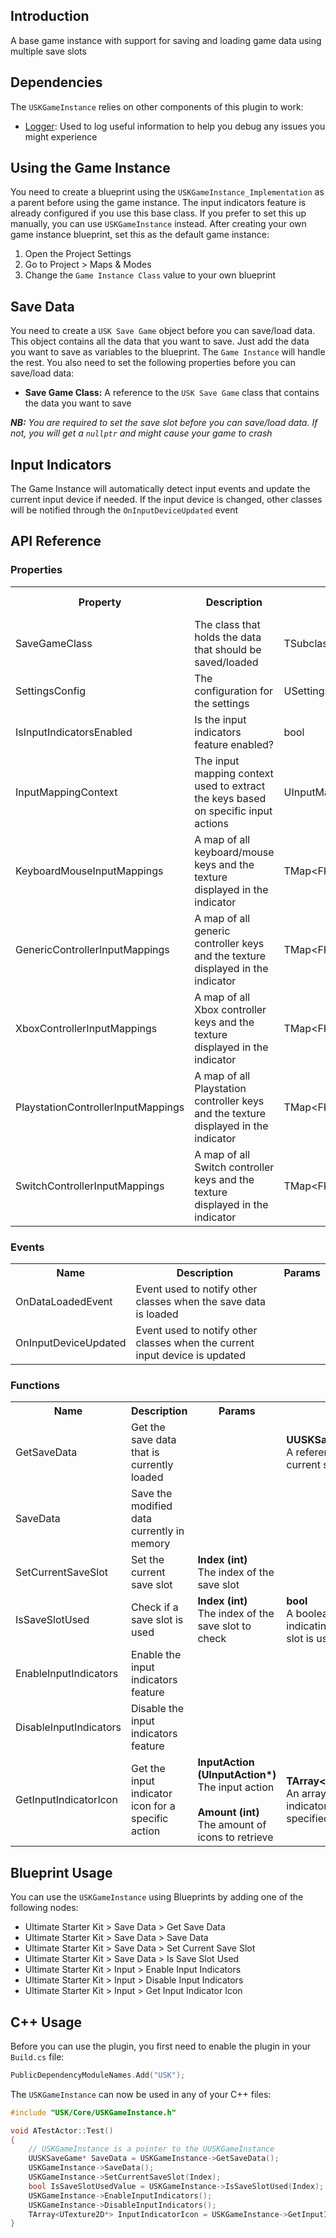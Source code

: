 ## Introduction
A base game instance with support for saving and loading game data using multiple save slots

## Dependencies
The <code>USKGameInstance</code> relies on other components of this plugin to work:
<ul>
	<li><a href="../logger">Logger</a>: Used to log useful information to help you debug any issues you might experience</li>
</ul>

## Using the Game Instance
You need to create a blueprint using the `USKGameInstance_Implementation` as a parent before using the game instance. The input indicators feature is already configured if you use this base class. If you prefer to set this up manually, you can use `USKGameInstance` instead. After creating your own game instance blueprint, set this as the default game instance:
<ol>
    <li>Open the Project Settings</li>
    <li>Go to Project > Maps & Modes</li>
    <li>Change the <code>Game Instance Class</code> value to your own blueprint</li>
</ol>

## Save Data
You need to create a <code>USK Save Game</code> object before you can save/load data. This object contains all the data that you want to save. Just add the data you want to save as variables to the blueprint. The <code>Game Instance</code> will handle the rest. You also need to set the following properties before you can save/load data:
<ul>
    <li><strong>Save Game Class:</strong> A reference to the <code>USK Save Game</code> class that contains the data you want to save</li>
</ul>

<i><strong>NB:</strong> You are required to set the save slot before you can save/load data. If not, you will get a <code>nullptr</code> and might cause your game to crash</i>

## Input Indicators
The Game Instance will automatically detect input events and update the current input device if needed. If the input device is changed, other classes will be notified through the <code>OnInputDeviceUpdated</code> event

## API Reference
### Properties
<table>
	<tr>
		<th>Property</th>
		<th>Description</th>
		<th>Type</th>
		<th>Default Value</th>
	</tr>
	<tr>
		<td>SaveGameClass</td>
		<td>The class that holds the data that should be saved/loaded</td>
		<td>TSubclassOf&lt;UUSKSaveGame&gt;</td>
		<td></td>
	</tr>
	<tr>
		<td>SettingsConfig</td>
		<td>The configuration for the settings</td>
		<td>USettingsConfig*</td>
		<td><code>nullptr</code></td>
	</tr>
	<tr>
		<td>IsInputIndicatorsEnabled</td>
		<td>Is the input indicators feature enabled?</td>
		<td>bool</td>
		<td>true</td>
	</tr>
	<tr>
		<td>InputMappingContext</td>
		<td>The input mapping context used to extract the keys based on specific input actions</td>
		<td>UInputMappingContext*</td>
		<td><code>nullptr</code></td>
	</tr>
	<tr>
		<td>KeyboardMouseInputMappings</td>
		<td>A map of all keyboard/mouse keys and the texture displayed in the indicator</td>
		<td>TMap&lt;FKey, UTexture2D*&gt;</td>
		<td></td>
	</tr>
	<tr>
		<td>GenericControllerInputMappings</td>
		<td>A map of all generic controller keys and the texture displayed in the indicator</td>
		<td>TMap&lt;FKey, UTexture2D*&gt;</td>
		<td></td>
	</tr>
	<tr>
		<td>XboxControllerInputMappings</td>
		<td>A map of all Xbox controller keys and the texture displayed in the indicator</td>
		<td>TMap&lt;FKey, UTexture2D*&gt;</td>
		<td></td>
	</tr>
	<tr>
		<td>PlaystationControllerInputMappings</td>
		<td>A map of all Playstation controller keys and the texture displayed in the indicator</td>
		<td>TMap&lt;FKey, UTexture2D*&gt;</td>
		<td></td>
	</tr>
	<tr>
		<td>SwitchControllerInputMappings</td>
		<td>A map of all Switch controller keys and the texture displayed in the indicator</td>
		<td>TMap&lt;FKey, UTexture2D*&gt;</td>
		<td></td>
	</tr>
</table>

### Events
<table>
	<tr>
		<th>Name</th>
		<th>Description</th>
		<th>Params</th>
	</tr>
	<tr>
		<td>OnDataLoadedEvent</td>
		<td>Event used to notify other classes when the save data is loaded</td>
		<td></td>
	</tr>
	<tr>
		<td>OnInputDeviceUpdated</td>
		<td>Event used to notify other classes when the current input device is updated</td>
		<td></td>
	</tr>
</table>

### Functions
<table>
	<tr>
		<th>Name</th>
		<th>Description</th>
		<th>Params</th>
		<th>Return</th>
	</tr>
	<tr>
		<td>GetSaveData</td>
		<td>Get the save data that is currently loaded</td>
		<td></td>
		<td><strong>UUSKSaveGame*</strong><br/>A reference to the current save data</td>
	</tr>
	<tr>
		<td>SaveData</td>
		<td>Save the modified data currently in memory</td>
		<td></td>
		<td></td>
	</tr>
	<tr>
		<td>SetCurrentSaveSlot</td>
		<td>Set the current save slot</td>
		<td><strong>Index (int)</strong><br/>The index of the save slot</td>
		<td></td>
	</tr>
	<tr>
		<td>IsSaveSlotUsed</td>
		<td>Check if a save slot is used</td>
		<td><strong>Index (int)</strong><br/>The index of the save slot to check</td>
		<td><strong>bool</strong><br/>A boolean value indicating if the save slot is used</td>
	</tr>
	<tr>
		<td>EnableInputIndicators</td>
		<td>Enable the input indicators feature</td>
		<td></td>
		<td></td>
	</tr>
	<tr>
		<td>DisableInputIndicators</td>
		<td>Disable the input indicators feature</td>
		<td></td>
		<td></td>
	</tr>
	<tr>
		<td>GetInputIndicatorIcon</td>
		<td>Get the input indicator icon for a specific action</td>
		<td><strong>InputAction (UInputAction*)</strong><br/>The input action<br/><br/><strong>Amount (int)</strong><br/>The amount of icons to retrieve</td>
		<td><strong>TArray&lt;UTexture2D*&gt;</strong><br/>An array of input indicator icons for the specified action</td>
	</tr>
</table>

## Blueprint Usage
You can use the <code>USKGameInstance</code> using Blueprints by adding one of the following nodes:
<ul>
	<li>Ultimate Starter Kit > Save Data > Get Save Data</li>
	<li>Ultimate Starter Kit > Save Data > Save Data</li>
	<li>Ultimate Starter Kit > Save Data > Set Current Save Slot</li>
	<li>Ultimate Starter Kit > Save Data > Is Save Slot Used</li>
	<li>Ultimate Starter Kit > Input > Enable Input Indicators</li>
	<li>Ultimate Starter Kit > Input > Disable Input Indicators</li>
	<li>Ultimate Starter Kit > Input > Get Input Indicator Icon</li>
</ul>

## C++ Usage
Before you can use the plugin, you first need to enable the plugin in your <code>Build.cs</code> file:
```c++
PublicDependencyModuleNames.Add("USK");
```

The <code>USKGameInstance</code> can now be used in any of your C++ files:
```c++
#include "USK/Core/USKGameInstance.h"

void ATestActor::Test()
{
	// USKGameInstance is a pointer to the UUSKGameInstance
	UUSKSaveGame* SaveData = USKGameInstance->GetSaveData();
	USKGameInstance->SaveData();
	USKGameInstance->SetCurrentSaveSlot(Index);
	bool IsSaveSlotUsedValue = USKGameInstance->IsSaveSlotUsed(Index);
	USKGameInstance->EnableInputIndicators();
	USKGameInstance->DisableInputIndicators();
	TArray<UTexture2D*> InputIndicatorIcon = USKGameInstance->GetInputIndicatorIcon(InputAction, Amount);
}
```
